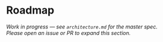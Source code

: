 # Roadmap

_Work in progress — see `architecture.md` for the master spec.  
Please open an issue or PR to expand this section._
